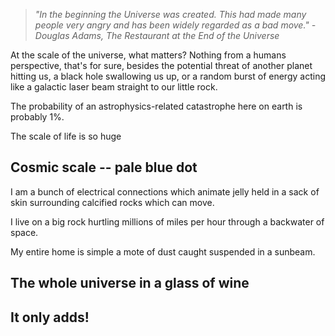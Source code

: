 
> *"In the beginning the Universe was created. This had made many people very angry and has been widely regarded as a bad move."* 
> *- Douglas Adams, The Restaurant at the End of the Universe*

At the scale of the universe, what matters? Nothing from a humans perspective, that's for sure, besides the potential threat of another planet hitting us, a black hole swallowing us up, or a random burst of energy acting like a galactic laser beam straight to our little rock.

The probability of an astrophysics-related catastrophe here on earth is probably 1%.


The scale of life is so huge

## Cosmic scale -- pale blue dot
I am a bunch of electrical connections which animate jelly held in a sack of skin surrounding calcified rocks which can move.

I live on a big rock hurtling millions of miles per hour through a backwater of space.

My entire home is simple a mote of dust caught suspended in a sunbeam.

## The whole universe in a glass of wine

## It only adds!
